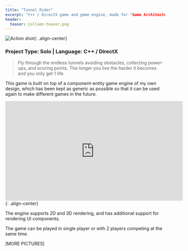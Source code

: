 ```yaml
---
title: "Tunnel Rider"
excerpt: "C++ / DirectX game and game engine, made for "Game Architecture" module"
header:
  teaser: Collumn-teaser.png
---
```


![Action shot](/images/){: .align-center}

### Project Type: Solo | Language: C++ / DirectX

> Fly through the endless tunnels avoiding obstacles, collecting power-ups, and scoring points. The longer you live the harder it becomes and you only get 1 life.

This game is built on top of a component-entity game engine of my own design, which has been kept as generic as possible so that it can be used again to make different games in the future.

<iframe width="560" height="315" src="https://www.youtube.com/embed/jYbO08CpF0o" frameborder="0" allowfullscreen></iframe>{: .align-center}

The engine supports 2D and 3D rendering, and has additional support for rendering UI components.

The game can be played in single player or with 2 players competing at the same time. 

[MORE PICTURES]